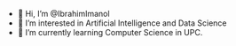 - 👋 Hi, I’m @IbrahimImanol
- 👀 I’m interested in Artificial Intelligence and Data Science
- 🌱 I’m currently learning Computer Science in UPC.

<!---
IbrahimImanol/IbrahimImanol is a ✨ special ✨ repository because its `README.md` (this file) appears on your GitHub profile.
You can click the Preview link to take a look at your changes.
--->
